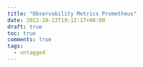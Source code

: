 ```yaml
---
title: "Observability Metrics Prometheus"
date: 2022-10-22T19:12:17+08:00
draft: true
toc: true
comments: true
tags:
  - untagged
---
```


